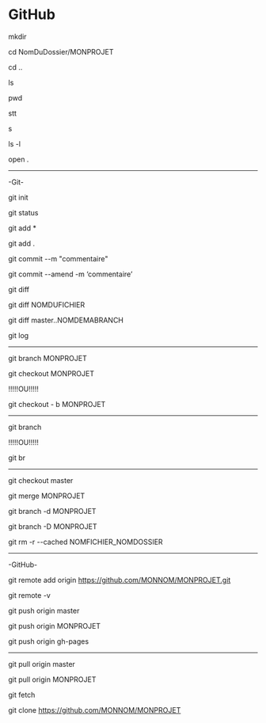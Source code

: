 # GitHub

mkdir

cd NomDuDossier/MONPROJET

cd ..

ls

pwd

stt

s

ls -l

open .

****************

-Git-

git init

git status

git add *

git add .

git commit --m "commentaire"

git commit --amend -m ‘commentaire’

git diff

git diff NOMDUFICHIER

git diff master..NOMDEMABRANCH

git log

--------------------------

git branch MONPROJET

git checkout MONPROJET

!!!!!OU!!!!!

git checkout - b MONPROJET

--------------------------

git branch

!!!!!OU!!!!!

git br

--------------------------

git checkout master

git merge MONPROJET

git branch -d MONPROJET

git branch -D MONPROJET

git rm -r --cached NOMFICHIER_NOMDOSSIER

****************

-GitHub-

git remote add origin https://github.com/MONNOM/MONPROJET.git

git remote -v

git push origin master

git push origin MONPROJET

git push origin gh-pages

--------------------------

git pull origin master

git pull origin MONPROJET

git fetch

git clone https://github.com/MONNOM/MONPROJET
